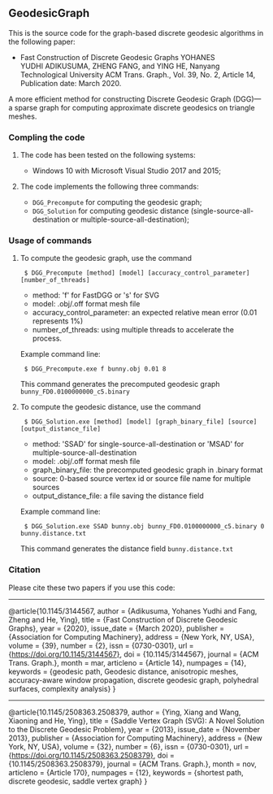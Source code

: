 ## GeodesicGraph

This is the source code for the graph-based discrete geodesic algorithms in the following paper:

* Fast Construction of Discrete Geodesic Graphs
YOHANES YUDHI ADIKUSUMA, ZHENG FANG, and YING HE, Nanyang Technological University
ACM Trans. Graph., Vol. 39, No. 2, Article 14, Publication date: March 2020.

A more efficient method for constructing Discrete Geodesic Graph (DGG)—a sparse graph for computing approximate discrete geodesics on triangle meshes.

### Compling the code

1. The code has been tested on the following systems:

	* Windows 10 with Microsoft Visual Studio 2017 and 2015;
	
2. The code implements the following three commands:

	* `DGG_Precompute` for computing the geodesic graph;
	* `DGG_Solution` for computing geodesic distance (single-source-all-destination or multiple-source-all-destination);


### Usage of commands

1. To compute the geodesic graph, use the command

		$ DGG_Precompute [method] [model] [accuracy_control_parameter] [number_of_threads]

	* method: 'f' for FastDGG or 's' for SVG
	* model: .obj/.off format mesh file
	* accuracy_control_parameter: an expected relative mean error (0.01 represents 1%)
	* number_of_threads: using multiple threads to accelerate the process.

	Example command line:
	
		$ DGG_Precompute.exe f bunny.obj 0.01 8 
	
	This command generates the precomputed geodesic graph `bunny_FD0.0100000000_c5.binary`


2. To compute the geodesic distance, use the command
 
		$ DGG_Solution.exe [method] [model] [graph_binary_file] [source] [output_distance_file]  

	* method: 'SSAD' for single-source-all-destination or 'MSAD' for multiple-source-all-destination
	* model: .obj/.off format mesh file
	* graph_binary_file: the precomputed geodesic graph in .binary format
	* source: 0-based source vertex id or source file name for multiple sources
	* output_distance_file: a file saving the distance field
	
	Example command line:
	
		$ DGG_Solution.exe SSAD bunny.obj bunny_FD0.0100000000_c5.binary 0 bunny.distance.txt
	
	This command generates the distance field `bunny.distance.txt`


### Citation
Please cite these two papers if you use this code:

***

@article{10.1145/3144567,
author = {Adikusuma, Yohanes Yudhi and Fang, Zheng and He, Ying},
title = {Fast Construction of Discrete Geodesic Graphs},
year = {2020},
issue_date = {March 2020},
publisher = {Association for Computing Machinery},
address = {New York, NY, USA},
volume = {39},
number = {2},
issn = {0730-0301},
url = {https://doi.org/10.1145/3144567},
doi = {10.1145/3144567},
journal = {ACM Trans. Graph.},
month = mar,
articleno = {Article 14},
numpages = {14},
keywords = {geodesic path, Geodesic distance, anisotropic meshes, accuracy-aware window propagation, discrete geodesic graph, polyhedral surfaces, complexity analysis}
}

***

@article{10.1145/2508363.2508379,
author = {Ying, Xiang and Wang, Xiaoning and He, Ying},
title = {Saddle Vertex Graph (SVG): A Novel Solution to the Discrete Geodesic Problem},
year = {2013},
issue_date = {November 2013},
publisher = {Association for Computing Machinery},
address = {New York, NY, USA},
volume = {32},
number = {6},
issn = {0730-0301},
url = {https://doi.org/10.1145/2508363.2508379},
doi = {10.1145/2508363.2508379},
journal = {ACM Trans. Graph.},
month = nov,
articleno = {Article 170},
numpages = {12},
keywords = {shortest path, discrete geodesic, saddle vertex graph}
}
